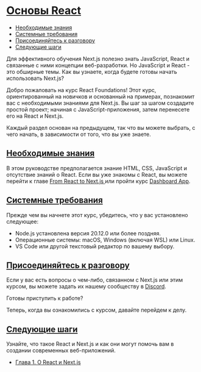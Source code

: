 # [Основы React](../index.md)

- [Необходимые знания](#необходимые-знания)
- [Системные требования](#необходимые-знания)
- [Присоединяйтесь к разговору](#необходимые-знания)
- [Следующие шаги](#следующие-шаги)

Для эффективного обучения Next.js полезно знать JavaScript, React и связанные с ними концепции веб-разработки. Но JavaScript и React - это обширные темы. Как вы узнаете, когда будете готовы начать использовать Next.js?

Добро пожаловать на курс React Foundations! Этот курс, ориентированный на новичков и основанный на примерах, познакомит вас с необходимыми знаниями для Next.js. Вы шаг за шагом создадите простой проект; начиная с JavaScript-приложения, затем перенесете его на React и Next.js.

Каждый раздел основан на предыдущем, так что вы можете выбрать, с чего начать, в зависимости от того, что вы уже знаете.

## [Необходимые знания](#)

В этом руководстве предполагается знание HTML, CSS, JavaScript и отсутствие знаний о React. Если вы уже знакомы с React, вы можете перейти к главе [From React to Next.js ](https://nextjs.org/learn/react-foundations/from-react-to-nextjs) или пройти курс [Dashboard App](https://nextjs.org/learn/dashboard-app).

## [Системные требования](#)

Прежде чем вы начнете этот курс, убедитесь, что у вас установлено следующее:

- Node.js установлена версия 20.12.0 или более поздняя.
- Операционные системы: macOS, Windows (включая WSL) или Linux.
- VS Code или другой текстовый редактор по вашему выбору.

## [Присоединяйтесь к разговору](#)

Если у вас есть вопросы о чем-либо, связанном с Next.js или этим курсом, вы можете задать их нашему сообществу в [Discord](https://discord.gg/Q3AsD4efFC).

Готовы приступить к работе?

Теперь, когда вы ознакомились с курсом, давайте перейдем к делу.

## [Следующие шаги](#)

Узнайте, что такое React и Next.js и как они могут помочь вам в создании современных веб-приложений.

- [Глава 1. О React и Next.js](<./Chapter 1. About React and Next.js.md>)
